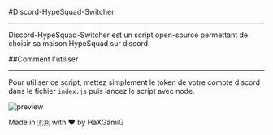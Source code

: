 #Discord-HypeSquad-Switcher

---

Discord-HypeSquad-Switcher est un script open-source permettant de choisir sa maison HypeSquad sur discord.

##Comment l'utiliser

---

Pour utiliser ce script, mettez simplement le token de votre compte discord dans le fichier `index.js` puis lancez le script avec node.

![preview](https://github.com/HaXGamiG/Discord-HypeSquad-Switcher/blob/main/preview.png)

Made in 🇫🇷 with ❤ by HaXGamiG